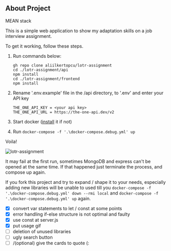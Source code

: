 ## About Project

MEAN stack

This is a simple web application to show my adaptation skills on a job interview assignment.

To get it working, follow these steps.

1. Run commands below:

    ```
    gh repo clone aliilkertopcu/lotr-assignment
    cd ./lotr-assignment/api
    npm install
    cd ./lotr-assignment/frontend
    npm install
    ```
2. Rename '.env.example' file in the /api directory, to '.env' and enter your API key
    ```
    THE_ONE_API_KEY = <your api key>
    THE_ONE_API_URL = https://the-one-api.dev/v2
    ```
3. Start docker ([install](https://desktop.docker.com/win/main/amd64/Docker%20Desktop%20Installer.exe) it if not)
4. Run `docker-compose -f '.\docker-compose.debug.yml' up`

Voila!

![lotr-assignment](https://user-images.githubusercontent.com/5613150/151759275-125d65f3-45b7-4901-b656-3d71c22df7db.gif)

It may fail at the first run, sometimes MongoDB and express can't be opened at the same time. If that happened just terminate the process, and compose up again.

If you fork this project and try to expand / shape it to your needs, especially adding new libraries will be unable to used till you `docker-compose -f '.\docker-compose.debug.yml' down --rmi local` and `docker-compose -f '.\docker-compose.debug.yml' up` again.

- [x] convert var statements to let / const at some points
- [x] error handling if-else structure is not optimal and faulty
- [x] use const at server.js
- [x] put usage gif
- [ ] deletion of unused libraries
- [ ] ugly search button
- [ ] /(optional) give the cards to quote (:
